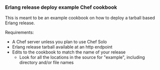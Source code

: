 ### Erlang release deploy example Chef cookbook

This is meant to be an example cookbook on how to deploy a tarball based Erlang release.

Requirements:

* A Chef server unless you plan to use Chef Solo
* Erlang release tarball available at an http endpoint
* Edits to the cookbook to match the name of your release
  * Look for all the locations in the source for "example", including directory and/or file names
